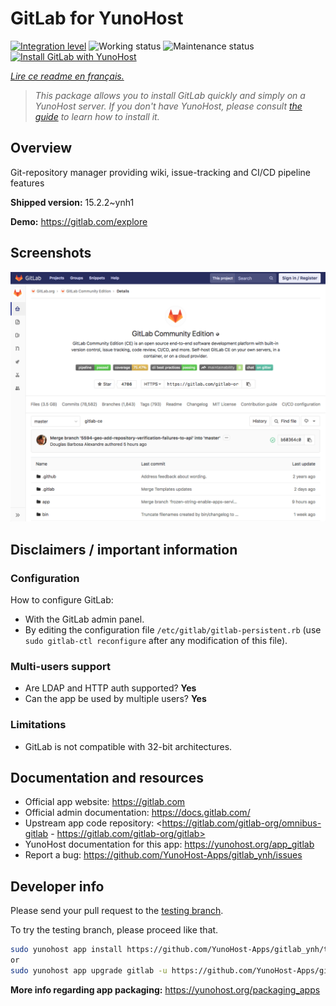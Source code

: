 <!--
N.B.: This README was automatically generated by https://github.com/YunoHost/apps/tree/master/tools/README-generator
It shall NOT be edited by hand.
-->

# GitLab for YunoHost

[![Integration level](https://dash.yunohost.org/integration/gitlab.svg)](https://dash.yunohost.org/appci/app/gitlab) ![Working status](https://ci-apps.yunohost.org/ci/badges/gitlab.status.svg) ![Maintenance status](https://ci-apps.yunohost.org/ci/badges/gitlab.maintain.svg)  
[![Install GitLab with YunoHost](https://install-app.yunohost.org/install-with-yunohost.svg)](https://install-app.yunohost.org/?app=gitlab)

*[Lire ce readme en français.](./README_fr.md)*

> *This package allows you to install GitLab quickly and simply on a YunoHost server.
If you don't have YunoHost, please consult [the guide](https://yunohost.org/#/install) to learn how to install it.*

## Overview

Git-repository manager providing wiki, issue-tracking and CI/CD pipeline features

**Shipped version:** 15.2.2~ynh1

**Demo:** https://gitlab.com/explore

## Screenshots

![Screenshot of GitLab](./doc/screenshots/GitLab_running_11.0_(2018-07).png)

## Disclaimers / important information

### Configuration

How to configure GitLab: 

- With the GitLab admin panel.
- By editing the configuration file `/etc/gitlab/gitlab-persistent.rb` (use `sudo gitlab-ctl reconfigure` after any modification of this file).

### Multi-users support

* Are LDAP and HTTP auth supported? **Yes**
* Can the app be used by multiple users? **Yes**

### Limitations

* GitLab is not compatible with 32-bit architectures.

## Documentation and resources

* Official app website: <https://gitlab.com>
* Official admin documentation: <https://docs.gitlab.com/>
* Upstream app code repository: <https://gitlab.com/gitlab-org/omnibus-gitlab - https://gitlab.com/gitlab-org/gitlab>
* YunoHost documentation for this app: <https://yunohost.org/app_gitlab>
* Report a bug: <https://github.com/YunoHost-Apps/gitlab_ynh/issues>

## Developer info

Please send your pull request to the [testing branch](https://github.com/YunoHost-Apps/gitlab_ynh/tree/testing).

To try the testing branch, please proceed like that.

``` bash
sudo yunohost app install https://github.com/YunoHost-Apps/gitlab_ynh/tree/testing --debug
or
sudo yunohost app upgrade gitlab -u https://github.com/YunoHost-Apps/gitlab_ynh/tree/testing --debug
```

**More info regarding app packaging:** <https://yunohost.org/packaging_apps>

